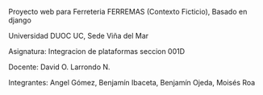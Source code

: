 Proyecto web para Ferreteria FERREMAS (Contexto Ficticio), Basado en django 

Universidad DUOC UC, Sede Viña del Mar

Asignatura: Integracion de plataformas seccion 001D

Docente: David O. Larrondo N.

Integrantes: Angel Gómez, Benjamín Ibaceta, Benjamín Ojeda, Moisés Roa
